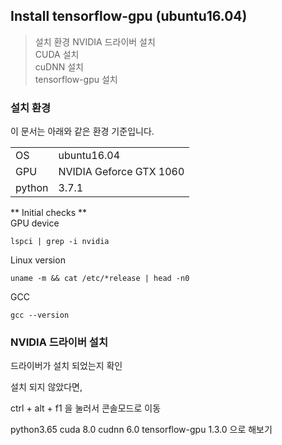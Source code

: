 ## Install tensorflow-gpu (ubuntu16.04)

> 설치 환경
> NVIDIA 드라이버 설치   
> CUDA 설치  
> cuDNN 설치  
> tensorflow-gpu 설치  


### 설치 환경  
이 문서는 아래와 같은 환경 기준입니다.
  
|  |  |  
|--|--|  
| OS | ubuntu16.04 |  
| GPU | NVIDIA Geforce GTX 1060 |  
| python | 3.7.1 |  

** Initial checks **  
GPU device

    lspci | grep -i nvidia  

Linux version  

    uname -m && cat /etc/*release | head -n0  

GCC  

    gcc --version  


###  NVIDIA 드라이버 설치  

드라이버가 설치 되었는지 확인  


설치 되지 않았다면,  

ctrl + alt + f1 을 눌러서 콘솔모드로 이동

python3.65
cuda 8.0
cudnn 6.0 
tensorflow-gpu 1.3.0 으로 해보기
<!--stackedit_data:
eyJoaXN0b3J5IjpbLTEwNjI5NjM4MzQsLTgzMDg4OTUyNV19
-->